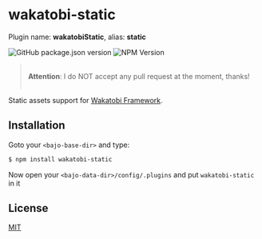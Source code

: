 # wakatobi-static

Plugin name: **wakatobiStatic**, alias: **static**

![GitHub package.json version](https://img.shields.io/github/package-json/v/ardhi/wakatobi-static) ![NPM Version](https://img.shields.io/npm/v/wakatobi-static)

> <br />**Attention**: I do NOT accept any pull request at the moment, thanks!<br /><br />

Static assets support for [Wakatobi Framework](https://github.com/ardhi/wakatobi).

## Installation

Goto your ```<bajo-base-dir>``` and type:

```bash
$ npm install wakatobi-static
```

Now open your ```<bajo-data-dir>/config/.plugins``` and put ```wakatobi-static``` in it

## License

[MIT](LICENSE)

